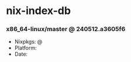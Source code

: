 # nix-index-db
### x86_64-linux/master @ 240512.a3605f6
- Nixpkgs: @[](https://github.com/NixOS/nixpkgs/commit/a3605f6941cb3ab6f049f8e0be5be7e8cd17ee51)
- Platform: 
- Date: 

